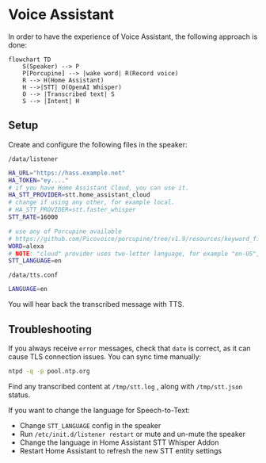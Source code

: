 # Voice Assistant

In order to have the experience of Voice Assistant, the following approach is done:

```mermaid
flowchart TD
    S(Speaker) --> P
    P[Porcupine] --> |wake word| R(Record voice)
    R --> H(Home Assistant)
    H -->|STT| O(OpenAI Whisper)
    O --> |Transcribed text| S
    S --> |Intent| H
```

## Setup

Create and configure the following files in the speaker:

`/data/listener`
```bash
HA_URL="https://hass.example.net"
HA_TOKEN="ey...."
# if you have Home Assistant Cloud, you can use it.
HA_STT_PROVIDER=stt.home_assistant_cloud
# change if using any other, for example local.
# HA_STT_PROVIDER=stt.faster_whisper
STT_RATE=16000

# use any of Porcupine available
# https://github.com/Picovoice/porcupine/tree/v1.9/resources/keyword_files/raspberry-pi
WORD=alexa
# NOTE: "cloud" provider uses two-letter language, for example "en-US", "es-ES"...
STT_LANGUAGE=en
```

`/data/tts.conf`
```bash
LANGUAGE=en
```

You will hear back the transcribed message with TTS.

## Troubleshooting

If you always receive `error` messages, check that `date` is correct, as it can cause TLS connection issues.
You can sync time manually:

```bash
ntpd -q -p pool.ntp.org
```

Find any transcribed content at `/tmp/stt.log` , along with `/tmp/stt.json` status.

If you want to change the language for Speech-to-Text:

- Change `STT_LANGUAGE` config in the speaker
- Run `/etc/init.d/listener restart` or mute and un-mute the speaker
- Change the language in Home Assistant STT Whisper Addon
- Restart Home Assistant to refresh the new STT entity settings
